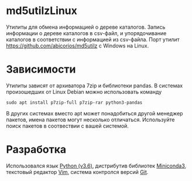# md5utilzLinux
Утилиты для обмена информацией о дереве каталогов. Запись информации о дереве каталогов в csv-файл, и упорядочивание каталогов в соответствии с информацией из csv-файла. Порт утилит https://github.com/abicorios/md5utilz с Windows на Linux.
# Зависимости
Утилиты зависят от архиватора 7zip и библиотеки pandas. В системах произошедших от Linux Debian можно использовать команду
```
sudo apt install p7zip-full p7zip-rar python3-pandas
```
В других системах вместо apt может понадобиться другой менеджер пакетов, имена пакетов могут несколько отличаться. Используйте поиск пакетов в соотвествии с вашей системой.
# Разработка
Использовался язык [Python (v3.6)](https://www.python.org/), дистрибутив библиотек [Miniconda3](https://conda.io/miniconda.html), текстовый редактор [Vim](https://www.vim.org/), система контролся версий [Git](https://git-scm.com/).
